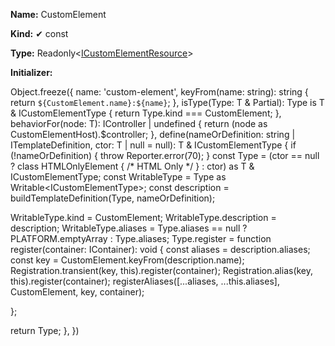 **Name:** CustomElement

**Kind:** ✔ const

**Type:** Readonly<[ICustomElementResource](https://gitbook-18.gitbook.io/au//runtime/resources/custom-element/interfaces/icustomelementresource)>

**Initializer:**

Object.freeze({
name: 'custom-element',
keyFrom(name: string): string {
return `${CustomElement.name}:${name}`;
},
isType<T>(Type: T & Partial<ICustomElementType>): Type is T & ICustomElementType {
return Type.kind === CustomElement;
},
behaviorFor<T extends INode = INode>(node: T): IController<T> | undefined {
return (node as CustomElementHost<T>).$controller;
},
define<T extends Constructable = Constructable>(nameOrDefinition: string | ITemplateDefinition, ctor: T | null = null): T & ICustomElementType<T> {
if (!nameOrDefinition) {
throw Reporter.error(70);
}
const Type = (ctor == null ? class HTMLOnlyElement { /* HTML Only */ } : ctor) as T & ICustomElementType<T>;
const WritableType = Type as Writable<ICustomElementType<T>>;
const description = buildTemplateDefinition(Type, nameOrDefinition);

WritableType.kind = CustomElement;
WritableType.description = description;
WritableType.aliases = Type.aliases == null ? PLATFORM.emptyArray : Type.aliases;
Type.register = function register(container: IContainer): void {
const aliases = description.aliases;
const key = CustomElement.keyFrom(description.name);
Registration.transient(key, this).register(container);
Registration.alias(key, this).register(container);
registerAliases([...aliases, ...this.aliases], CustomElement, key, container);

};

return Type;
},
})

